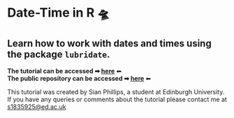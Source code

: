 # Date-Time in R 🛸      

## Learn how to work with dates and times using the package `lubridate`.     

**The tutorial can be accessed ➡  [here](https://eddatascienceees.github.io/tutorial-sian-phillips/)** ⬅   
**The public repository can be accessed ➡ [here](https://github.com/sian-phillips/date-time-in-R-tutorial)** ⬅  

This tutorial was created by Sian Phillips, a student at Edinburgh University.    
If you have any queries or comments about the tutorial please contact me at s1835925@ed.ac.uk       

